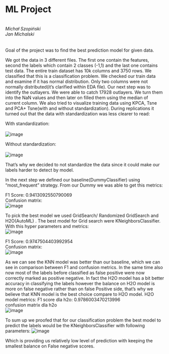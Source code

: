<h1>ML Project</h1><br>
  <i>Michał Szopiński</i> <BR>
  <i>Jan Michalski</i> <BR><BR><BR>
Goal of the project was to find the best prediction model for given data.

We got the data in 3 different files. The first one contain the features, second the labels which contain 2 classes (-1,1) and the last one contains test data. The entire train dataset has 10k columns and 3750 rows. We classified that this is a classification problem. We checked our train data and examine if it has normal distribution. Only two columns were not normally distributed(it’s clarified within EDA file). Our next step was to identify the outlayers. We were able to catch 17928 outlayers. We turn them into the NaN values and then later on filled them using the median of current column. We also tried to visualize training data using KPCA, Tsne and PCA+ Tsne(with and without standardization). During replications it turned out that the data with standardization was less clearer to read:

With standardization:<br><br>
 ![image](https://user-images.githubusercontent.com/49531926/175608515-a7c340a2-7af4-481e-8695-bb89e15e87e2.png)


Without standardization:<br><br>
 ![image](https://user-images.githubusercontent.com/49531926/175608530-0f0b0773-729c-4b60-8892-32e418ef8537.png)


That’s why we decided to not standardize the data since it could make our labels harder to detect by model.

In the next step we defined our baseline(DummyClassifier) using “most_frequent” strategy. From our Dummy we was able to get this metrics:

F1 Score: 0.9413092550790069<br>
Confusion matrix:<br>
 ![image](https://user-images.githubusercontent.com/49531926/175608651-a1213761-6cb8-4452-b2ca-b5341ccf87e5.png)


To pick the best model we used GridSearch/ Randomized GridSearch and H2O(AutoML) . The best model for Grid search were KNeighborsClassifier.
With this hyper parameters and metrics:<br>
 ![image](https://user-images.githubusercontent.com/49531926/175608636-ba7d24ee-5bef-4c34-85a4-fc1fc1f3ff49.png)

F1 Score: 0.9747504403992954<br>
 Confusion matrix:<br>
![image](https://user-images.githubusercontent.com/49531926/175608662-a379d7f7-0ffd-496f-87e1-ba7899a9e6df.png)

As we can see the KNN model was better than our baseline, which we can see in comparison between F1 and confusion metrics. In the same time also now most of the labels before classified as false positive were now correctly marked as positive negative. In fact the H2O model has a bit better accuracy in classifying the labels however the balance on H2O model is more on false negative rather than on false Positive side, that’s why we believe that KNN model is the best choice compare to H2O model.
H2O model metrics:
F1 score dla h2o: 0.9786003470213996<br>
confusion matrix dla h2o<br>
![image](https://user-images.githubusercontent.com/49531926/175608679-15786d2f-64fa-4a25-93a0-5da7cbe871fe.png)

 
To sum up we proofed that for our classification problem the best model to predict the labels would be the KNeighborsClassifier with following parameters:
 ![image](https://user-images.githubusercontent.com/49531926/175608688-9a4e577f-07cb-4175-b496-6f6bbd8dd769.png)

Which is providing us relatively low level of prediction with keeping the smallest balance on False negative scores.
 
